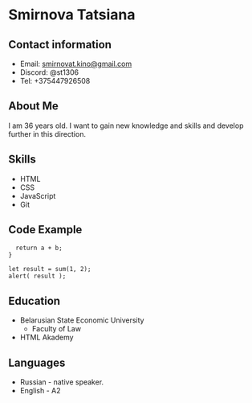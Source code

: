 # Smirnova Tatsiana
## Contact information
* Email: smirnovat.kino@gmail.com
* Discord: @st1306
* Tel: +375447926508

## About Me
I am 36 years old. I want to gain new knowledge and skills and develop further in this direction.

## Skills
* HTML
* CSS
* JavaScript 
* Git

## Code Example
```function sum(a, b) {
  return a + b;
}

let result = sum(1, 2);
alert( result );
```

## Education
* Belarusian State Economic University
    * Faculty of Law
* HTML Akademy

## Languages
* Russian - native speaker.
* English - A2